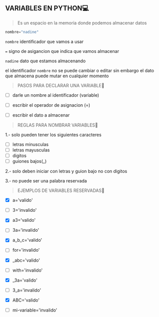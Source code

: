 ## VARIABLES EN PYTHON💻
>Es un espacio en la memoria donde podemos almacenar datos

```python
nombre="nadine"
```

`nombre` identificador que vamos a usar



`=` signo de asigancion que indica que vamos almacenar

`nadine` dato que estamos almacenando

el identificador `nombre` no se puede cambiar o editar sin embargo 
el dato que almacena puede 
mutar en cualquier momento

> PASOS PARA DECLARAR UNA VARIABLE📜

- [ ] darle un nombre al identificador (variable)

- [ ] escribir el operador  de asignacion (=)

- [ ] escribir el dato a almacenar

> REGLAS PARA NOMBRAR VARIABLES📌

1.- solo pueden tener los siguientes caracteres 
- [ ] letras minusculas 
- [ ] letras mayusculas
- [ ] digitos 
- [ ] guiones bajos(_)
  
2.- solo deben iniciar con letras y guion bajo no con digitos

3.- no puede ser una palabra reservada

> EJEMPLOS DE VARIABLES RESERVADAS🎈

- [x] a='valido' 
- [ ] 3='invalido'  
       
- [x] a3='valido'         
- [ ] 3a='invalido'

- [x] a_b_c='valido'  
- [ ] for='invalido'

- [x] _abc='valido'  
- [ ] with='invalido'

- [x] _3a='valido'   
- [ ] 3_a='invalido'

- [x] ABC='valido'   
- [ ] mi-variable='invalido'